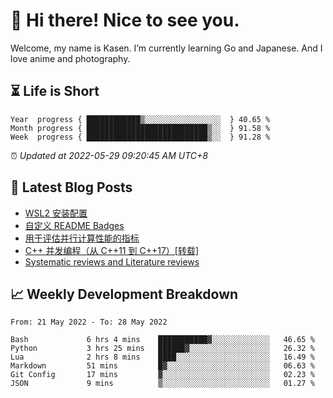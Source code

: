 <h1>👋 Hi there! Nice to see you.</h1>

Welcome, my name is Kasen. I’m currently learning Go and Japanese. And I love anime and photography.


## ⏳ Life is Short

<!-- Start of Time Progress Bar -->
``` text
Year  progress { ████████████▒░░░░░░░░░░░░░░░░░  } 40.65 %
Month progress { ███████████████████████████▒░░  } 91.58 %
Week  progress { ███████████████████████████▒░░  } 91.28 %
```

⏰ *Updated at 2022-05-29 09:20:45 AM UTC+8*

<!-- End of Time Progress Bar -->

## 📝 Latest Blog Posts

<!-- BLOG-POST-LIST:START -->
- [WSL2 安装配置](https://blog.imkasen.com/wsl2-config.html)
- [自定义 README Badges](https://blog.imkasen.com/custom-readme-badges.html)
- [用于评估并行计算性能的指标](https://blog.imkasen.com/parallel-performance-metrics.html)
- [C++ 并发编程（从 C++11 到 C++17）[转载]](https://blog.imkasen.com/cpp-concurrency.html)
- [Systematic reviews and Literature reviews](https://blog.imkasen.com/slr-lr.html)
<!-- BLOG-POST-LIST:END -->

## 📈 Weekly Development Breakdown

<!--START_SECTION:waka-->

```text
From: 21 May 2022 - To: 28 May 2022

Bash             6 hrs 4 mins    ███████████▓░░░░░░░░░░░░░   46.65 %
Python           3 hrs 25 mins   ██████▓░░░░░░░░░░░░░░░░░░   26.32 %
Lua              2 hrs 8 mins    ████░░░░░░░░░░░░░░░░░░░░░   16.49 %
Markdown         51 mins         █▓░░░░░░░░░░░░░░░░░░░░░░░   06.63 %
Git Config       17 mins         ▓░░░░░░░░░░░░░░░░░░░░░░░░   02.23 %
JSON             9 mins          ▒░░░░░░░░░░░░░░░░░░░░░░░░   01.27 %
```

<!--END_SECTION:waka-->
